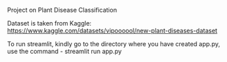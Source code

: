 Project on Plant Disease Classification

Dataset is taken from Kaggle: https://www.kaggle.com/datasets/vipoooool/new-plant-diseases-dataset

To run streamlit, kindly go to the directory where you have created app.py, use the command - 
streamlit run app.py
